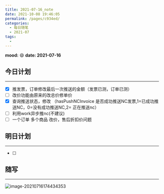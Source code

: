 ```yaml
---
title: 2021-07-16_note
date: 2021-10-08 19:46:05
permalink: /pages/c934ed/
categories:
  - 每日随笔
  - 2021-07
tags:
  - 
---
```

**mood:** :smile:  																		**date: 2021-07-16**  
## 今日计划  
------
- [x]  推发票，订单修改最后一次推送的金额（发票已测，订单已测）
- [ ]  改价功能由原来的改总价修单价
- [x]  查询推送状态，修改 （hasPushNCInvoice 是否成功推送NC发票,1=已成功推送NC，0=没有成功推送NC,2= 正在推送nc）
- [ ]  利用work异步推nc(不建议)
- [ ]  一个订单 多个商品 改价，售后折扣价问题
## 明日计划  
------
- [ ]  
## 随写 
------

![image-20210716174434353](https://gitee.com/zxqzhuzhu/imgs/raw/master/picGo/image-20210716174434353.png)